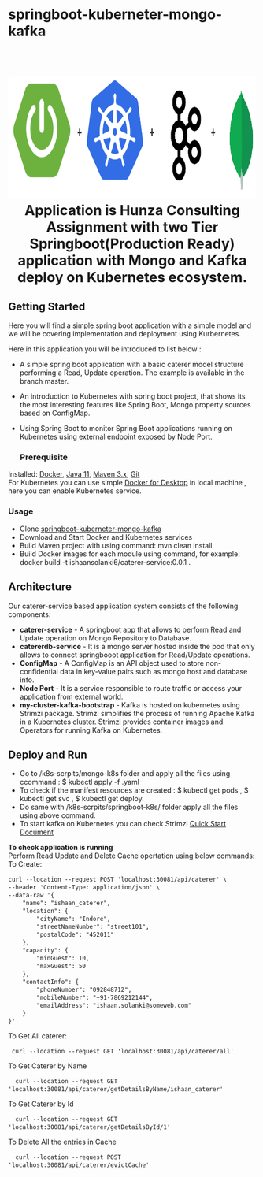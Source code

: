 # springboot-kuberneter-mongo-kafka
<h1 align="center">
  <br>
  <a><img src="images/springbootpluskubernetes.png" width="900" height="250" a>
  <br>
 Application is Hunza Consulting Assignment with two Tier Springboot<b>(Production Ready)</b> application with Mongo and Kafka deploy on Kubernetes ecosystem.
  <br>
</h1>
  
  
## Getting Started  
Here you will find a simple spring boot application with a simple model and we will be covering implementation and deployment using Kurbernetes.
  
  Here in this application you will be introduced to list below :
* A simple spring boot application with a basic caterer model structure performing a Read, Update operation. The example is available in the branch master.
* An introduction to Kubernetes with spring boot project, that shows its the most interesting features like Spring Boot, Mongo property sources based on ConfigMap. 
* Using Spring Boot to monitor Spring Boot applications running on Kubernetes using external endpoint exposed by Node Port.
  
  ### Prerequisite
Installed: [Docker](https://www.docker.com/), [Java 11](https://www.oracle.com/technetwork/java/javase/overview/index.html), [Maven 3.x](https://maven.apache.org/install.html), [Git](https://www.digitalocean.com/community/tutorials/how-to-contribute-to-open-source-getting-started-with-git)\
For Kubernetes you can use simple [Docker for Desktop](https://www.docker.com/products/docker-desktop) in local machine , here you can enable Kubernetes service.
  
  ### Usage
* Clone [springboot-kuberneter-mongo-kafka](https://github.com/exceptionalcode/springboot-kuberneter-mongo-kafka.git)
* Download and Start Docker and Kubernetes services
* Build Maven project with using command: mvn clean install
* Build Docker images for each module using command, for example: docker build -t ishaansolanki6/caterer-service:0.0.1 .
  
## Architecture
Our caterer-service based application system consists of the following components:

* **caterer-service** - A springboot app that allows to perform Read and Update operation on Mongo Repository to Database.
* **catererdb-service** - It is a mongo server hosted inside the pod that only allows to connect springbooot application for Read/Update operations.
* **ConfigMap** - A ConfigMap is an API object used to store non-confidential data in key-value pairs such as mongo host and database info.
* **Node Port** - It is a service responsible to route traffic or access your application from external world.
* **my-cluster-kafka-bootstrap** - Kafka is hosted on kubernetes using Strimzi package. Strimzi simplifies the process of running Apache Kafka in a Kubernetes cluster. Strimzi provides container images and Operators for running Kafka on Kubernetes.
  
 ## Deploy and Run
 
 * Go to /k8s-scrpits/mongo-k8s folder and apply all the files using ccommand : $ kubectl apply -f <filename>.yaml
 * To check if the manifest resources are created : $ kubectl get pods , $ kubectl get svc , $ kubectl get deploy.
 * Do same with /k8s-scrpits/springboot-k8s/ folder apply all the files using above command.  
 * To start kafka on Kubernetes you can check Strimzi [Quick Start Document](https://strimzi.io/quickstarts/)
  
 **To check application is running**\
 Perform Read Update and Delete Cache opertation using below commands:\
 To Create:
```
curl --location --request POST 'localhost:30081/api/caterer' \
--header 'Content-Type: application/json' \
--data-raw '{
    "name": "ishaan_caterer",
    "location": {
        "cityName": "Indore",
        "streetNameNumber": "street101",
        "postalCode": "452011"
    },
    "capacity": {
        "minGuest": 10,
        "maxGuest": 50
    },
    "contactInfo": {
        "phoneNumber": "092848712",
        "mobileNumber": "+91-7869212144",
        "emailAddress": "ishaan.solanki@someweb.com"
    }
}'
```
To Get All caterer:
 ```
  curl --location --request GET 'localhost:30081/api/caterer/all'
 ```
To Get Caterer by Name
```
  curl --location --request GET 'localhost:30081/api/caterer/getDetailsByName/ishaan_caterer'
```
To Get Caterer by Id
```
  curl --location --request GET 'localhost:30081/api/caterer/getDetailsById/1'
```  
To Delete All the entries in Cache
```
  curl --location --request POST 'localhost:30081/api/caterer/evictCache'
```
  
  
